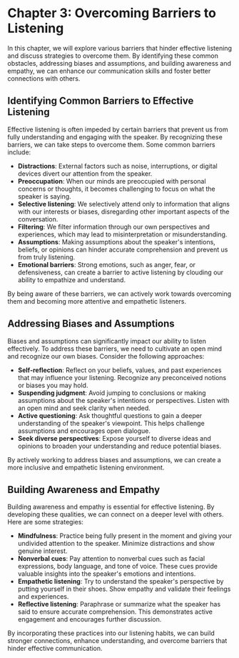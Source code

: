 Chapter 3: Overcoming Barriers to Listening
===========================================

In this chapter, we will explore various barriers that hinder effective listening and discuss strategies to overcome them. By identifying these common obstacles, addressing biases and assumptions, and building awareness and empathy, we can enhance our communication skills and foster better connections with others.

Identifying Common Barriers to Effective Listening
------------------------------------------------------------------

Effective listening is often impeded by certain barriers that prevent us from fully understanding and engaging with the speaker. By recognizing these barriers, we can take steps to overcome them. Some common barriers include:

* **Distractions**: External factors such as noise, interruptions, or digital devices divert our attention from the speaker.
* **Preoccupation**: When our minds are preoccupied with personal concerns or thoughts, it becomes challenging to focus on what the speaker is saying.
* **Selective listening**: We selectively attend only to information that aligns with our interests or biases, disregarding other important aspects of the conversation.
* **Filtering**: We filter information through our own perspectives and experiences, which may lead to misinterpretation or misunderstanding.
* **Assumptions**: Making assumptions about the speaker's intentions, beliefs, or opinions can hinder accurate comprehension and prevent us from truly listening.
* **Emotional barriers**: Strong emotions, such as anger, fear, or defensiveness, can create a barrier to active listening by clouding our ability to empathize and understand.

By being aware of these barriers, we can actively work towards overcoming them and becoming more attentive and empathetic listeners.

Addressing Biases and Assumptions
-------------------------------------------------

Biases and assumptions can significantly impact our ability to listen effectively. To address these barriers, we need to cultivate an open mind and recognize our own biases. Consider the following approaches:

* **Self-reflection**: Reflect on your beliefs, values, and past experiences that may influence your listening. Recognize any preconceived notions or biases you may hold.
* **Suspending judgment**: Avoid jumping to conclusions or making assumptions about the speaker's intentions or perspectives. Listen with an open mind and seek clarity when needed.
* **Active questioning**: Ask thoughtful questions to gain a deeper understanding of the speaker's viewpoint. This helps challenge assumptions and encourages open dialogue.
* **Seek diverse perspectives**: Expose yourself to diverse ideas and opinions to broaden your understanding and reduce potential biases.

By actively working to address biases and assumptions, we can create a more inclusive and empathetic listening environment.

Building Awareness and Empathy
----------------------------------------------

Building awareness and empathy is essential for effective listening. By developing these qualities, we can connect on a deeper level with others. Here are some strategies:

* **Mindfulness**: Practice being fully present in the moment and giving your undivided attention to the speaker. Minimize distractions and show genuine interest.
* **Nonverbal cues**: Pay attention to nonverbal cues such as facial expressions, body language, and tone of voice. These cues provide valuable insights into the speaker's emotions and intentions.
* **Empathetic listening**: Try to understand the speaker's perspective by putting yourself in their shoes. Show empathy and validate their feelings and experiences.
* **Reflective listening**: Paraphrase or summarize what the speaker has said to ensure accurate comprehension. This demonstrates active engagement and encourages further discussion.

By incorporating these practices into our listening habits, we can build stronger connections, enhance understanding, and overcome barriers that hinder effective communication.
